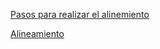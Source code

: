 
[Pasos para realizar el alinemiento](https://github.com/J00719/filogeografia_ara_militaris/blob)

[Alineamiento](../2.Programas/1.MuscleV5.2.md)



